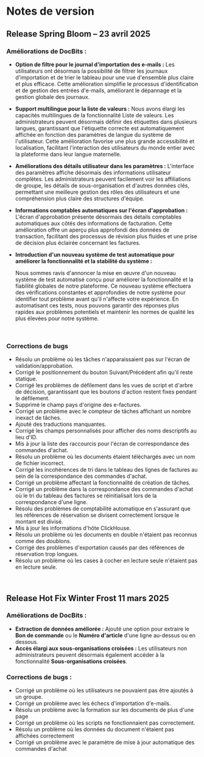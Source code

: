 # Notes de version

## Release Spring Bloom – 23 avril 2025

### Améliorations de DocBits :

* **Option de filtre pour le journal d'importation des e-mails :** Les utilisateurs ont désormais la possibilité de filtrer les journaux d'importation et de trier le tableau pour une vue d'ensemble plus claire et plus efficace. Cette amélioration simplifie le processus d'identification et de gestion des entrées d'e-mails, améliorant le dépannage et la gestion globale des journaux.
* **Support multilingue pour la liste de valeurs :** Nous avons élargi les capacités multilingues de la fonctionnalité Liste de valeurs. Les administrateurs peuvent désormais définir des étiquettes dans plusieurs langues, garantissant que l'étiquette correcte est automatiquement affichée en fonction des paramètres de langue du système de l'utilisateur. Cette amélioration favorise une plus grande accessibilité et localisation, facilitant l'interaction des utilisateurs du monde entier avec la plateforme dans leur langue maternelle.
* **Améliorations des détails utilisateur dans les paramètres :** L'interface des paramètres affiche désormais des informations utilisateur complètes. Les administrateurs peuvent facilement voir les affiliations de groupe, les détails de sous-organisation et d'autres données clés, permettant une meilleure gestion des rôles des utilisateurs et une compréhension plus claire des structures d'équipe.
* **Informations comptables automatiques sur l'écran d'approbation :** L'écran d'approbation présente désormais des détails comptables automatiques aux côtés des informations de facturation. Cette amélioration offre un aperçu plus approfondi des données de transaction, facilitant des processus de révision plus fluides et une prise de décision plus éclairée concernant les factures.
*   **Introduction d'un nouveau système de test automatique pour améliorer la fonctionnalité et la stabilité du système :**

    Nous sommes ravis d'annoncer la mise en œuvre d'un nouveau système de test automatisé conçu pour améliorer la fonctionnalité et la fiabilité globales de notre plateforme. Ce nouveau système effectuera des vérifications constantes et approfondies de notre système pour identifier tout problème avant qu'il n'affecte votre expérience. En automatisant ces tests, nous pouvons garantir des réponses plus rapides aux problèmes potentiels et maintenir les normes de qualité les plus élevées pour notre système.

    ​

### Corrections de bugs

* Résolu un problème où les tâches n'apparaissaient pas sur l'écran de validation/approbation.
* Corrigé le positionnement du bouton Suivant/Précédent afin qu'il reste statique.
* Corrigé les problèmes de défilement dans les vues de script et d'arbre de décision, garantissant que les boutons d'action restent fixes pendant le défilement.
* Supprimé le champ pays d'origine des e-factures.
* Corrigé un problème avec le compteur de tâches affichant un nombre inexact de tâches.
* Ajouté des traductions manquantes.
* Corrigé les champs personnalisés pour afficher des noms descriptifs au lieu d'ID.
* Mis à jour la liste des raccourcis pour l'écran de correspondance des commandes d'achat.
* Résolu un problème où les documents étaient téléchargés avec un nom de fichier incorrect.
* Corrigé les incohérences de tri dans le tableau des lignes de factures au sein de la correspondance des commandes d'achat.
* Corrigé un problème affectant la fonctionnalité de création de tâches.
* Corrigé un problème dans la correspondance des commandes d'achat où le tri du tableau des factures se réinitialisait lors de la correspondance d'une ligne.
* Résolu des problèmes de comptabilité automatique en s'assurant que les références de réservation se divisent correctement lorsque le montant est divisé.
* Mis à jour les informations d'hôte ClickHouse.
* Résolu un problème où les documents en double n'étaient pas reconnus comme des doublons.
* Corrigé des problèmes d'exportation causés par des références de réservation trop longues.
* Résolu un problème où les cases à cocher en lecture seule n'étaient pas en lecture seule.

​

## Release Hot Fix Winter Frost 11 mars 2025

### Améliorations de DocBits :

* **Extraction de données améliorée :** Ajouté une option pour extraire le **Bon de commande** ou le **Numéro d'article** d'une ligne au-dessus ou en dessous.
* **Accès élargi aux sous-organisations croisées :** Les utilisateurs non administrateurs peuvent désormais également accéder à la fonctionnalité **Sous-organisations croisées**.

### **Corrections de bugs :**

* Corrigé un problème où les utilisateurs ne pouvaient pas être ajoutés à un groupe.
* Corrigé un problème avec les échecs d'importation d'e-mails.
* Résolu un problème avec la formation sur les documents de plus d'une page
* Corrigé un problème où les scripts ne fonctionnaient pas correctement.
* Résolu un problème où les données du document n'étaient pas affichées correctement
* Corrigé un problème avec le paramètre de mise à jour automatique des commandes d'achat
